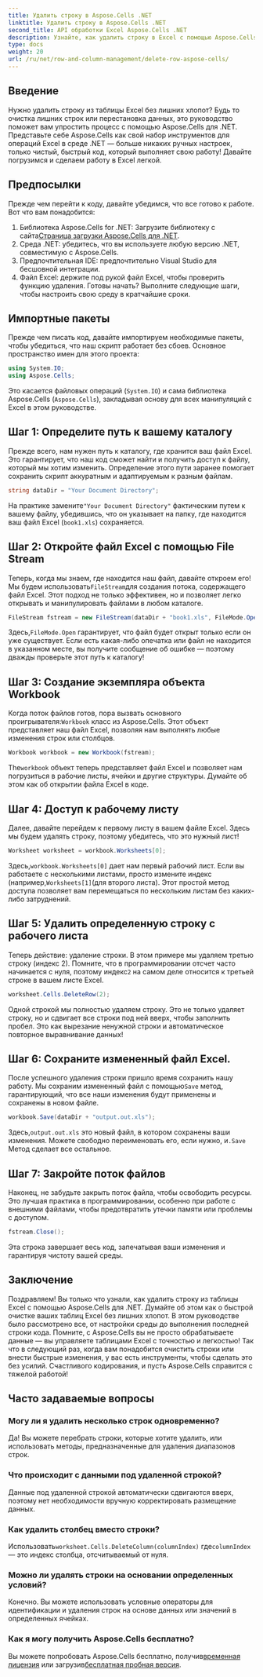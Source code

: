 ```yaml
---
title: Удалить строку в Aspose.Cells .NET
linktitle: Удалить строку в Aspose.Cells .NET
second_title: API обработки Excel Aspose.Cells .NET
description: Узнайте, как удалить строку в Excel с помощью Aspose.Cells для .NET. Это пошаговое руководство охватывает предварительные условия, импорт кода и подробное пошаговое руководство для бесперебойной обработки данных.
type: docs
weight: 20
url: /ru/net/row-and-column-management/delete-row-aspose-cells/
---
```

## Введение
Нужно удалить строку из таблицы Excel без лишних хлопот? Будь то очистка лишних строк или перестановка данных, это руководство поможет вам упростить процесс с помощью Aspose.Cells для .NET. Представьте себе Aspose.Cells как свой набор инструментов для операций Excel в среде .NET — больше никаких ручных настроек, только чистый, быстрый код, который выполняет свою работу! Давайте погрузимся и сделаем работу в Excel легкой.
## Предпосылки
Прежде чем перейти к коду, давайте убедимся, что все готово к работе. Вот что вам понадобится:
1.  Библиотека Aspose.Cells for .NET: Загрузите библиотеку с сайта[Страница загрузки Aspose.Cells для .NET](https://releases.aspose.com/cells/net/).  
2. Среда .NET: убедитесь, что вы используете любую версию .NET, совместимую с Aspose.Cells.
3. Предпочтительная IDE: предпочтительно Visual Studio для бесшовной интеграции.
4. Файл Excel: держите под рукой файл Excel, чтобы проверить функцию удаления.
Готовы начать? Выполните следующие шаги, чтобы настроить свою среду в кратчайшие сроки.
## Импортные пакеты
Прежде чем писать код, давайте импортируем необходимые пакеты, чтобы убедиться, что наш скрипт работает без сбоев. Основное пространство имен для этого проекта:
```csharp
using System.IO;
using Aspose.Cells;
```
Это касается файловых операций (`System.IO`) и сама библиотека Aspose.Cells (`Aspose.Cells`), закладывая основу для всех манипуляций с Excel в этом руководстве.
## Шаг 1: Определите путь к вашему каталогу
Прежде всего, нам нужен путь к каталогу, где хранится ваш файл Excel. Это гарантирует, что наш код сможет найти и получить доступ к файлу, который мы хотим изменить. Определение этого пути заранее помогает сохранить скрипт аккуратным и адаптируемым к разным файлам.
```csharp
string dataDir = "Your Document Directory";
```
 На практике замените`"Your Document Directory"` фактическим путем к вашему файлу, убедившись, что он указывает на папку, где находится ваш файл Excel (`book1.xls`) сохраняется.
## Шаг 2: Откройте файл Excel с помощью File Stream
 Теперь, когда мы знаем, где находится наш файл, давайте откроем его! Мы будем использовать`FileStream`для создания потока, содержащего файл Excel. Этот подход не только эффективен, но и позволяет легко открывать и манипулировать файлами в любом каталоге.
```csharp
FileStream fstream = new FileStream(dataDir + "book1.xls", FileMode.Open);
```
 Здесь,`FileMode.Open` гарантирует, что файл будет открыт только если он уже существует. Если есть какая-либо опечатка или файл не находится в указанном месте, вы получите сообщение об ошибке — поэтому дважды проверьте этот путь к каталогу!
## Шаг 3: Создание экземпляра объекта Workbook
 Когда поток файлов готов, пора вызвать основного проигрывателя:`Workbook` класс из Aspose.Cells. Этот объект представляет наш файл Excel, позволяя нам выполнять любые изменения строк или столбцов.
```csharp
Workbook workbook = new Workbook(fstream);
```
 The`workbook` объект теперь представляет файл Excel и позволяет нам погрузиться в рабочие листы, ячейки и другие структуры. Думайте об этом как об открытии файла Excel в коде.
## Шаг 4: Доступ к рабочему листу
Далее, давайте перейдем к первому листу в вашем файле Excel. Здесь мы будем удалять строку, поэтому убедитесь, что это нужный лист!
```csharp
Worksheet worksheet = workbook.Worksheets[0];
```
 Здесь,`workbook.Worksheets[0]` дает нам первый рабочий лист. Если вы работаете с несколькими листами, просто измените индекс (например,`Worksheets[1]`(для второго листа). Этот простой метод доступа позволяет вам перемещаться по нескольким листам без каких-либо затруднений.
## Шаг 5: Удалить определенную строку с рабочего листа
 Теперь действие: удаление строки. В этом примере мы удаляем третью строку (индекс 2). Помните, что в программировании отсчет часто начинается с нуля, поэтому индекс`2` на самом деле относится к третьей строке в вашем листе Excel.
```csharp
worksheet.Cells.DeleteRow(2);
```
Одной строкой мы полностью удаляем строку. Это не только удаляет строку, но и сдвигает все строки под ней вверх, чтобы заполнить пробел. Это как вырезание ненужной строки и автоматическое повторное выравнивание данных!
## Шаг 6: Сохраните измененный файл Excel.
 После успешного удаления строки пришло время сохранить нашу работу. Мы сохраним измененный файл с помощью`Save` метод, гарантирующий, что все наши изменения будут применены и сохранены в новом файле.
```csharp
workbook.Save(dataDir + "output.out.xls");
```
 Здесь,`output.out.xls` это новый файл, в котором сохранены ваши изменения. Можете свободно переименовать его, если нужно, и`.Save` Метод сделает все остальное.
## Шаг 7: Закройте поток файлов
Наконец, не забудьте закрыть поток файла, чтобы освободить ресурсы. Это лучшая практика в программировании, особенно при работе с внешними файлами, чтобы предотвратить утечки памяти или проблемы с доступом.
```csharp
fstream.Close();
```
Эта строка завершает весь код, запечатывая ваши изменения и гарантируя чистоту вашей среды.
## Заключение
Поздравляем! Вы только что узнали, как удалить строку из таблицы Excel с помощью Aspose.Cells для .NET. Думайте об этом как о быстрой очистке ваших таблиц Excel без лишних хлопот. В этом руководстве было рассмотрено все, от настройки среды до выполнения последней строки кода. Помните, с Aspose.Cells вы не просто обрабатываете данные — вы управляете таблицами Excel с точностью и легкостью!
Так что в следующий раз, когда вам понадобится очистить строки или внести быстрые изменения, у вас есть инструменты, чтобы сделать это без усилий. Счастливого кодирования, и пусть Aspose.Cells справится с тяжелой работой!
## Часто задаваемые вопросы
### Могу ли я удалить несколько строк одновременно?  
Да! Вы можете перебрать строки, которые хотите удалить, или использовать методы, предназначенные для удаления диапазонов строк.
### Что происходит с данными под удаленной строкой?  
Данные под удаленной строкой автоматически сдвигаются вверх, поэтому нет необходимости вручную корректировать размещение данных.
### Как удалить столбец вместо строки?  
 Использовать`worksheet.Cells.DeleteColumn(columnIndex)` где`columnIndex` — это индекс столбца, отсчитываемый от нуля.
### Можно ли удалять строки на основании определенных условий?  
Конечно. Вы можете использовать условные операторы для идентификации и удаления строк на основе данных или значений в определенных ячейках.
### Как я могу получить Aspose.Cells бесплатно?  
 Вы можете попробовать Aspose.Cells бесплатно, получив[временная лицензия](https://purchase.aspose.com/temporary-license/) или загрузив[бесплатная пробная версия](https://releases.aspose.com/).

